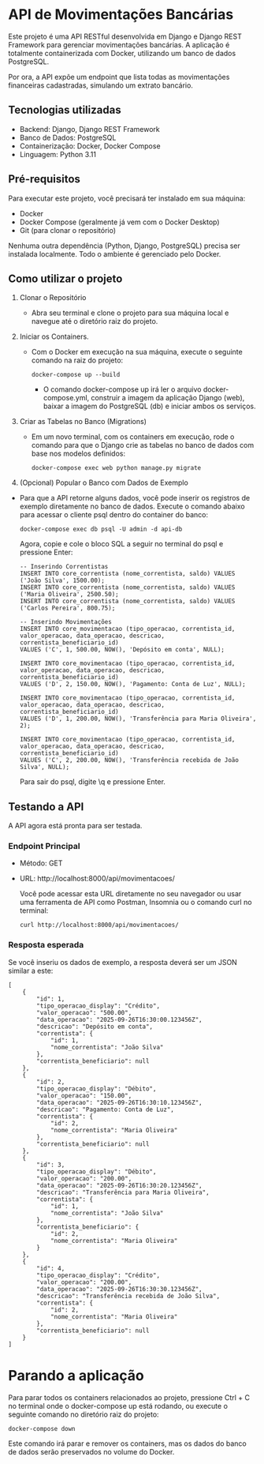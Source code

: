 # API de Movimentações Bancárias

Este projeto é uma API RESTful desenvolvida em Django e Django REST Framework para gerenciar movimentações bancárias. A aplicação é totalmente containerizada com Docker, utilizando um banco de dados PostgreSQL.

Por ora, a API expõe um endpoint que lista todas as movimentações financeiras cadastradas, simulando um extrato bancário.

## Tecnologias utilizadas

- Backend: Django, Django REST Framework
- Banco de Dados: PostgreSQL
- Containerização: Docker, Docker Compose
- Linguagem: Python 3.11

## Pré-requisitos
Para executar este projeto, você precisará ter instalado em sua máquina:

- Docker
- Docker Compose (geralmente já vem com o Docker Desktop)
- Git (para clonar o repositório)

Nenhuma outra dependência (Python, Django, PostgreSQL) precisa ser instalada localmente. Todo o ambiente é gerenciado pelo Docker.

## Como utilizar o projeto

1. Clonar o Repositório
    - Abra seu terminal e clone o projeto para sua máquina local e navegue até o diretório raiz do projeto.

2.  Iniciar os Containers.
    - Com o Docker em execução na sua máquina, execute o seguinte comando na raiz do projeto:

        ```docker-compose up --build```
    
        - O comando docker-compose up irá ler o arquivo docker-compose.yml, construir a imagem da aplicação Django (web), baixar a imagem do PostgreSQL (db) e iniciar ambos os serviços.

3. Criar as Tabelas no Banco (Migrations)
    - Em um novo terminal, com os containers em execução, rode o comando para que o Django crie as tabelas no banco de dados com base nos modelos definidos:

        ```docker-compose exec web python manage.py migrate```

4. (Opcional) Popular o Banco com Dados de Exemplo
- Para que a API retorne alguns dados, você pode inserir os registros de exemplo diretamente no banco de dados.
Execute o comando abaixo para acessar o cliente psql dentro do container do banco:

    ```docker-compose exec db psql -U admin -d api-db```

    Agora, copie e cole o bloco SQL a seguir no terminal do psql e pressione Enter:

    ```
    -- Inserindo Correntistas
    INSERT INTO core_correntista (nome_correntista, saldo) VALUES ('João Silva', 1500.00);
    INSERT INTO core_correntista (nome_correntista, saldo) VALUES ('Maria Oliveira', 2500.50);
    INSERT INTO core_correntista (nome_correntista, saldo) VALUES ('Carlos Pereira', 800.75);

    -- Inserindo Movimentações
    INSERT INTO core_movimentacao (tipo_operacao, correntista_id, valor_operacao, data_operacao, descricao, correntista_beneficiario_id) 
    VALUES ('C', 1, 500.00, NOW(), 'Depósito em conta', NULL);

    INSERT INTO core_movimentacao (tipo_operacao, correntista_id, valor_operacao, data_operacao, descricao, correntista_beneficiario_id) 
    VALUES ('D', 2, 150.00, NOW(), 'Pagamento: Conta de Luz', NULL);

    INSERT INTO core_movimentacao (tipo_operacao, correntista_id, valor_operacao, data_operacao, descricao, correntista_beneficiario_id) 
    VALUES ('D', 1, 200.00, NOW(), 'Transferência para Maria Oliveira', 2);

    INSERT INTO core_movimentacao (tipo_operacao, correntista_id, valor_operacao, data_operacao, descricao, correntista_beneficiario_id) 
    VALUES ('C', 2, 200.00, NOW(), 'Transferência recebida de João Silva', NULL);
    ```

    Para sair do psql, digite \q e pressione Enter.

## Testando a API
A API agora está pronta para ser testada.

### Endpoint Principal
- Método: GET
- URL: http://localhost:8000/api/movimentacoes/

    Você pode acessar esta URL diretamente no seu navegador ou usar uma ferramenta de API como Postman, Insomnia ou o comando curl no terminal:

    ```curl http://localhost:8000/api/movimentacoes/```

### Resposta esperada
Se você inseriu os dados de exemplo, a resposta deverá ser um JSON similar a este:

```
[
    {
        "id": 1,
        "tipo_operacao_display": "Crédito",
        "valor_operacao": "500.00",
        "data_operacao": "2025-09-26T16:30:00.123456Z",
        "descricao": "Depósito em conta",
        "correntista": {
            "id": 1,
            "nome_correntista": "João Silva"
        },
        "correntista_beneficiario": null
    },
    {
        "id": 2,
        "tipo_operacao_display": "Débito",
        "valor_operacao": "150.00",
        "data_operacao": "2025-09-26T16:30:10.123456Z",
        "descricao": "Pagamento: Conta de Luz",
        "correntista": {
            "id": 2,
            "nome_correntista": "Maria Oliveira"
        },
        "correntista_beneficiario": null
    },
    {
        "id": 3,
        "tipo_operacao_display": "Débito",
        "valor_operacao": "200.00",
        "data_operacao": "2025-09-26T16:30:20.123456Z",
        "descricao": "Transferência para Maria Oliveira",
        "correntista": {
            "id": 1,
            "nome_correntista": "João Silva"
        },
        "correntista_beneficiario": {
            "id": 2,
            "nome_correntista": "Maria Oliveira"
        }
    },
    {
        "id": 4,
        "tipo_operacao_display": "Crédito",
        "valor_operacao": "200.00",
        "data_operacao": "2025-09-26T16:30:30.123456Z",
        "descricao": "Transferência recebida de João Silva",
        "correntista": {
            "id": 2,
            "nome_correntista": "Maria Oliveira"
        },
        "correntista_beneficiario": null
    }
]
```

# Parando a aplicação
Para parar todos os containers relacionados ao projeto, pressione Ctrl + C no terminal onde o docker-compose up está rodando, ou execute o seguinte comando no diretório raiz do projeto:

```
docker-compose down
```

Este comando irá parar e remover os containers, mas os dados do banco de dados serão preservados no volume do Docker.